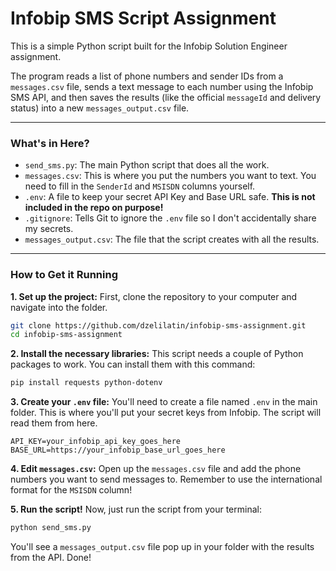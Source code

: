 # Infobip SMS Script Assignment

This is a simple Python script built for the Infobip Solution Engineer assignment.

The program reads a list of phone numbers and sender IDs from a `messages.csv` file, sends a text message to each number using the Infobip SMS API, and then saves the results (like the official `messageId` and delivery status) into a new `messages_output.csv` file.

---

### What's in Here?

* `send_sms.py`: The main Python script that does all the work.
* `messages.csv`: This is where you put the numbers you want to text. You need to fill in the `SenderId` and `MSISDN` columns yourself.
* `.env`: A file to keep your secret API Key and Base URL safe. **This is not included in the repo on purpose!**
* `.gitignore`: Tells Git to ignore the `.env` file so I don't accidentally share my secrets.
* `messages_output.csv`: The file that the script creates with all the results.

---

### How to Get it Running

**1. Set up the project:**
First, clone the repository to your computer and navigate into the folder.
```bash
git clone https://github.com/dzelilatin/infobip-sms-assignment.git
cd infobip-sms-assignment
```

**2. Install the necessary libraries:**
This script needs a couple of Python packages to work. You can install them with this command:
```bash
pip install requests python-dotenv
```

**3. Create your `.env` file:**
You'll need to create a file named `.env` in the main folder. This is where you'll put your secret keys from Infobip. The script will read them from here.
```
API_KEY=your_infobip_api_key_goes_here
BASE_URL=https://your_infobip_base_url_goes_here
```

**4. Edit `messages.csv`:**
Open up the `messages.csv` file and add the phone numbers you want to send messages to. Remember to use the international format for the `MSISDN` column!

**5. Run the script!**
Now, just run the script from your terminal:
```bash
python send_sms.py
```

You'll see a `messages_output.csv` file pop up in your folder with the results from the API. Done!